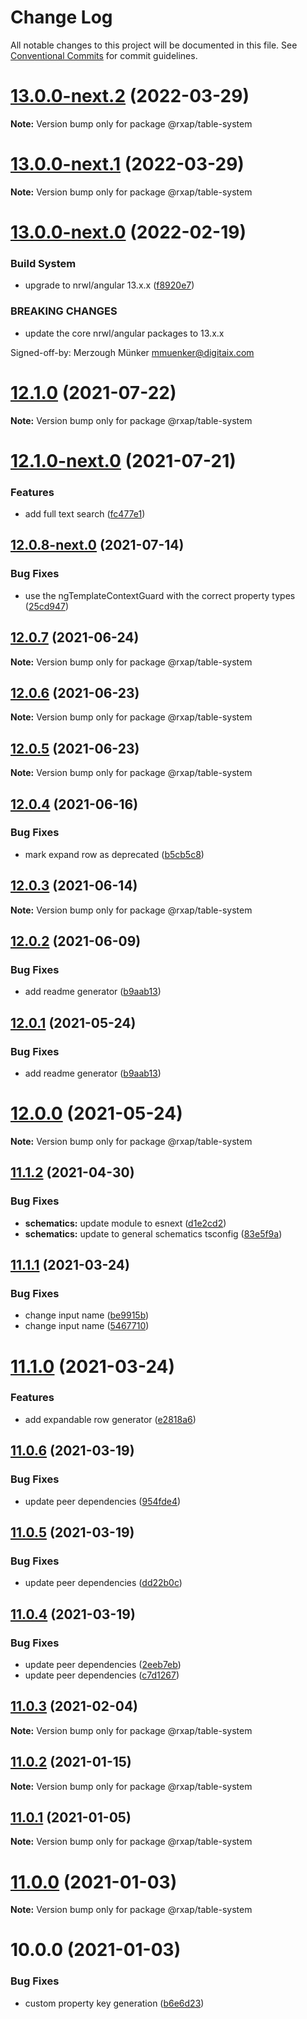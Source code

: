 # Change Log

All notable changes to this project will be documented in this file.
See [Conventional Commits](https://conventionalcommits.org) for commit guidelines.

# [13.0.0-next.2](https://gitlab.com/rxap/packages/compare/@rxap/table-system@13.0.0-next.1...@rxap/table-system@13.0.0-next.2) (2022-03-29)

**Note:** Version bump only for package @rxap/table-system





# [13.0.0-next.1](https://gitlab.com/rxap/packages/compare/@rxap/table-system@13.0.0-next.0...@rxap/table-system@13.0.0-next.1) (2022-03-29)

**Note:** Version bump only for package @rxap/table-system





# [13.0.0-next.0](https://gitlab.com/rxap/packages/compare/@rxap/table-system@12.1.0...@rxap/table-system@13.0.0-next.0) (2022-02-19)


### Build System

* upgrade to nrwl/angular 13.x.x ([f8920e7](https://gitlab.com/rxap/packages/commit/f8920e7dde7bd2d4b4efac2b7097543d51482f81))


### BREAKING CHANGES

* update the core nrwl/angular packages to 13.x.x

Signed-off-by: Merzough Münker <mmuenker@digitaix.com>





# [12.1.0](https://gitlab.com/rxap/packages/compare/@rxap/table-system@12.1.0-next.0...@rxap/table-system@12.1.0) (2021-07-22)

**Note:** Version bump only for package @rxap/table-system





# [12.1.0-next.0](https://gitlab.com/rxap/packages/compare/@rxap/table-system@12.0.8-next.0...@rxap/table-system@12.1.0-next.0) (2021-07-21)


### Features

* add full text search ([fc477e1](https://gitlab.com/rxap/packages/commit/fc477e1b33e728abc4a0eb8186ef9c6d8251df97))





## [12.0.8-next.0](https://gitlab.com/rxap/packages/compare/@rxap/table-system@12.0.7...@rxap/table-system@12.0.8-next.0) (2021-07-14)


### Bug Fixes

* use the ngTemplateContextGuard with the correct property types ([25cd947](https://gitlab.com/rxap/packages/commit/25cd94774f65f16ef40ab775e1093bec806d765b))





## [12.0.7](https://gitlab.com/rxap/packages/compare/@rxap/table-system@12.0.6...@rxap/table-system@12.0.7) (2021-06-24)

**Note:** Version bump only for package @rxap/table-system





## [12.0.6](https://gitlab.com/rxap/packages/compare/@rxap/table-system@12.0.5...@rxap/table-system@12.0.6) (2021-06-23)

**Note:** Version bump only for package @rxap/table-system





## [12.0.5](https://gitlab.com/rxap/packages/compare/@rxap/table-system@12.0.4...@rxap/table-system@12.0.5) (2021-06-23)

**Note:** Version bump only for package @rxap/table-system





## [12.0.4](https://gitlab.com/rxap/packages/compare/@rxap/table-system@12.0.3...@rxap/table-system@12.0.4) (2021-06-16)


### Bug Fixes

* mark expand row as deprecated ([b5cb5c8](https://gitlab.com/rxap/packages/commit/b5cb5c89efdd648906f42322b277884abc1c885a))





## [12.0.3](https://gitlab.com/rxap/packages/compare/@rxap/table-system@12.0.2...@rxap/table-system@12.0.3) (2021-06-14)

**Note:** Version bump only for package @rxap/table-system





## [12.0.2](https://gitlab.com/rxap/packages/compare/@rxap/table-system@11.1.3...@rxap/table-system@12.0.2) (2021-06-09)


### Bug Fixes

* add readme generator ([b9aab13](https://gitlab.com/rxap/packages/commit/b9aab1326eace43c4fe655d3cadaf451badeef5c))





## [12.0.1](https://gitlab.com/rxap/packages/compare/@rxap/table-system@12.0.0...@rxap/table-system@12.0.1) (2021-05-24)


### Bug Fixes

* add readme generator ([b9aab13](https://gitlab.com/rxap/packages/commit/b9aab1326eace43c4fe655d3cadaf451badeef5c))





# [12.0.0](https://gitlab.com/rxap/packages/compare/@rxap/table-system@11.1.2...@rxap/table-system@12.0.0) (2021-05-24)

**Note:** Version bump only for package @rxap/table-system





## [11.1.2](https://gitlab.com/rxap/packages/compare/@rxap/table-system@11.1.1...@rxap/table-system@11.1.2) (2021-04-30)


### Bug Fixes

* **schematics:** update module to esnext ([d1e2cd2](https://gitlab.com/rxap/packages/commit/d1e2cd252f3866471935131187b3acaefe2cca82))
* **schematics:** update to general schematics tsconfig ([83e5f9a](https://gitlab.com/rxap/packages/commit/83e5f9a0cf1810686a503425d87a5e4ae30b8c84))





## [11.1.1](https://gitlab.com/rxap/packages/compare/@rxap/table-system@11.1.0...@rxap/table-system@11.1.1) (2021-03-24)


### Bug Fixes

* change input name ([be9915b](https://gitlab.com/rxap/packages/commit/be9915b6f26734196b63c348d4adb67c4603d835))
* change input name ([5467710](https://gitlab.com/rxap/packages/commit/546771063594712d699e9fc0505e3c5d01fba1a0))





# [11.1.0](https://gitlab.com/rxap/packages/compare/@rxap/table-system@11.0.6...@rxap/table-system@11.1.0) (2021-03-24)


### Features

* add expandable row generator ([e2818a6](https://gitlab.com/rxap/packages/commit/e2818a6cfa76eb76ac9687f3b7807a2bffc0fca6))





## [11.0.6](https://gitlab.com/rxap/packages/compare/@rxap/table-system@11.0.5...@rxap/table-system@11.0.6) (2021-03-19)


### Bug Fixes

* update peer dependencies ([954fde4](https://gitlab.com/rxap/packages/commit/954fde47836ff0c1f25a77c33ff871ddc7685b6c))





## [11.0.5](https://gitlab.com/rxap/packages/compare/@rxap/table-system@11.0.4...@rxap/table-system@11.0.5) (2021-03-19)


### Bug Fixes

* update peer dependencies ([dd22b0c](https://gitlab.com/rxap/packages/commit/dd22b0ce053bc266c7aea659a2faf3be39f424e7))





## [11.0.4](https://gitlab.com/rxap/packages/compare/@rxap/table-system@11.0.3...@rxap/table-system@11.0.4) (2021-03-19)


### Bug Fixes

* update peer dependencies ([2eeb7eb](https://gitlab.com/rxap/packages/commit/2eeb7eb85eedd6d610e855dc1724c7153cf01fd0))
* update peer dependencies ([c7d1267](https://gitlab.com/rxap/packages/commit/c7d12671f3efc198985cddee92caa2558e74b023))





## [11.0.3](https://gitlab.com/rxap/packages/compare/@rxap/table-system@11.0.2...@rxap/table-system@11.0.3) (2021-02-04)

**Note:** Version bump only for package @rxap/table-system





## [11.0.2](https://gitlab.com/rxap/packages/compare/@rxap/table-system@10.0.1...@rxap/table-system@11.0.2) (2021-01-15)

**Note:** Version bump only for package @rxap/table-system





## [11.0.1](https://gitlab.com/rxap/packages/compare/@rxap/table-system@11.0.0...@rxap/table-system@11.0.1) (2021-01-05)

**Note:** Version bump only for package @rxap/table-system





# [11.0.0](https://gitlab.com/rxap/packages/compare/@rxap/table-system@10.0.0...@rxap/table-system@11.0.0) (2021-01-03)

**Note:** Version bump only for package @rxap/table-system





# 10.0.0 (2021-01-03)


### Bug Fixes

* custom property key generation ([b6e6d23](https://gitlab.com/rxap/packages/commit/b6e6d23215f0b35e0de2d35003b186a3d435b8e4))
